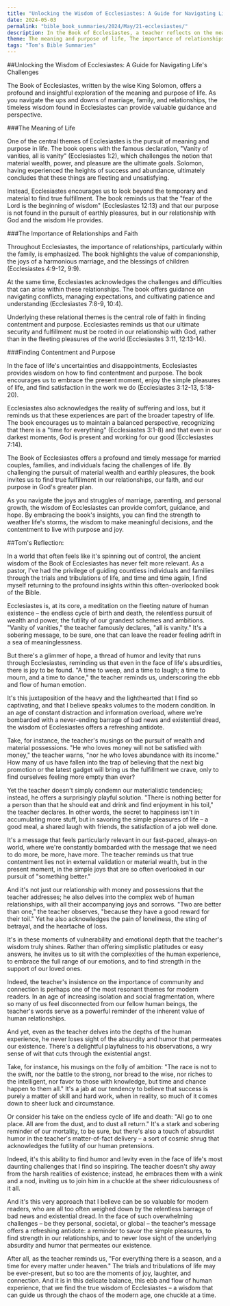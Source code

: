 ```yaml
---
title: "Unlocking the Wisdom of Ecclesiastes: A Guide for Navigating Life's Challenges"
date: 2024-05-03
permalink: "bible_book_summaries/2024/May/21-ecclesiastes/"
description: In the Book of Ecclesiastes, a teacher reflects on the meaninglessness of life under the sun and concludes that fearing God and keeping his commandments is the whole duty of man.
theme: The meaning and purpose of life, The importance of relationships and faith, Finding contentment and purpose in life
tags: "Tom's Bible Summaries"
---
```


##Unlocking the Wisdom of Ecclesiastes: A Guide for Navigating Life's Challenges

The Book of Ecclesiastes, written by the wise King Solomon, offers a profound and insightful exploration of the meaning and purpose of life. As you navigate the ups and downs of marriage, family, and relationships, the timeless wisdom found in Ecclesiastes can provide valuable guidance and perspective.

###The Meaning of Life

One of the central themes of Ecclesiastes is the pursuit of meaning and purpose in life. The book opens with the famous declaration, "Vanity of vanities, all is vanity" (Ecclesiastes 1:2), which challenges the notion that material wealth, power, and pleasure are the ultimate goals. Solomon, having experienced the heights of success and abundance, ultimately concludes that these things are fleeting and unsatisfying.

Instead, Ecclesiastes encourages us to look beyond the temporary and material to find true fulfillment. The book reminds us that the "fear of the Lord is the beginning of wisdom" (Ecclesiastes 12:13) and that our purpose is not found in the pursuit of earthly pleasures, but in our relationship with God and the wisdom He provides.

###The Importance of Relationships and Faith

Throughout Ecclesiastes, the importance of relationships, particularly within the family, is emphasized. The book highlights the value of companionship, the joys of a harmonious marriage, and the blessings of children (Ecclesiastes 4:9-12, 9:9).

At the same time, Ecclesiastes acknowledges the challenges and difficulties that can arise within these relationships. The book offers guidance on navigating conflicts, managing expectations, and cultivating patience and understanding (Ecclesiastes 7:8-9, 10:4).

Underlying these relational themes is the central role of faith in finding contentment and purpose. Ecclesiastes reminds us that our ultimate security and fulfillment must be rooted in our relationship with God, rather than in the fleeting pleasures of the world (Ecclesiastes 3:11, 12:13-14).

###Finding Contentment and Purpose

In the face of life's uncertainties and disappointments, Ecclesiastes provides wisdom on how to find contentment and purpose. The book encourages us to embrace the present moment, enjoy the simple pleasures of life, and find satisfaction in the work we do (Ecclesiastes 3:12-13, 5:18-20).

Ecclesiastes also acknowledges the reality of suffering and loss, but it reminds us that these experiences are part of the broader tapestry of life. The book encourages us to maintain a balanced perspective, recognizing that there is a "time for everything" (Ecclesiastes 3:1-8) and that even in our darkest moments, God is present and working for our good (Ecclesiastes 7:14).

The Book of Ecclesiastes offers a profound and timely message for married couples, families, and individuals facing the challenges of life. By challenging the pursuit of material wealth and earthly pleasures, the book invites us to find true fulfillment in our relationships, our faith, and our purpose in God's greater plan.

As you navigate the joys and struggles of marriage, parenting, and personal growth, the wisdom of Ecclesiastes can provide comfort, guidance, and hope. By embracing the book's insights, you can find the strength to weather life's storms, the wisdom to make meaningful decisions, and the contentment to live with purpose and joy.

##Tom's Reflection: 


In a world that often feels like it's spinning out of control, the ancient wisdom of the Book of Ecclesiastes has never felt more relevant. As a pastor, I've had the privilege of guiding countless individuals and families through the trials and tribulations of life, and time and time again, I find myself returning to the profound insights within this often-overlooked book of the Bible.

Ecclesiastes is, at its core, a meditation on the fleeting nature of human existence – the endless cycle of birth and death, the relentless pursuit of wealth and power, the futility of our grandest schemes and ambitions. "Vanity of vanities," the teacher famously declares, "all is vanity." It's a sobering message, to be sure, one that can leave the reader feeling adrift in a sea of meaninglessness.

But there's a glimmer of hope, a thread of humor and levity that runs through Ecclesiastes, reminding us that even in the face of life's absurdities, there is joy to be found. "A time to weep, and a time to laugh; a time to mourn, and a time to dance," the teacher reminds us, underscoring the ebb and flow of human emotion.

It's this juxtaposition of the heavy and the lighthearted that I find so captivating, and that I believe speaks volumes to the modern condition. In an age of constant distraction and information overload, where we're bombarded with a never-ending barrage of bad news and existential dread, the wisdom of Ecclesiastes offers a refreshing antidote.

Take, for instance, the teacher's musings on the pursuit of wealth and material possessions. "He who loves money will not be satisfied with money," the teacher warns, "nor he who loves abundance with its income." How many of us have fallen into the trap of believing that the next big promotion or the latest gadget will bring us the fulfillment we crave, only to find ourselves feeling more empty than ever?

Yet the teacher doesn't simply condemn our materialistic tendencies; instead, he offers a surprisingly playful solution. "There is nothing better for a person than that he should eat and drink and find enjoyment in his toil," the teacher declares. In other words, the secret to happiness isn't in accumulating more stuff, but in savoring the simple pleasures of life – a good meal, a shared laugh with friends, the satisfaction of a job well done.

It's a message that feels particularly relevant in our fast-paced, always-on world, where we're constantly bombarded with the message that we need to do more, be more, have more. The teacher reminds us that true contentment lies not in external validation or material wealth, but in the present moment, in the simple joys that are so often overlooked in our pursuit of "something better."

And it's not just our relationship with money and possessions that the teacher addresses; he also delves into the complex web of human relationships, with all their accompanying joys and sorrows. "Two are better than one," the teacher observes, "because they have a good reward for their toil." Yet he also acknowledges the pain of loneliness, the sting of betrayal, and the heartache of loss.

It's in these moments of vulnerability and emotional depth that the teacher's wisdom truly shines. Rather than offering simplistic platitudes or easy answers, he invites us to sit with the complexities of the human experience, to embrace the full range of our emotions, and to find strength in the support of our loved ones.

Indeed, the teacher's insistence on the importance of community and connection is perhaps one of the most resonant themes for modern readers. In an age of increasing isolation and social fragmentation, where so many of us feel disconnected from our fellow human beings, the teacher's words serve as a powerful reminder of the inherent value of human relationships.

And yet, even as the teacher delves into the depths of the human experience, he never loses sight of the absurdity and humor that permeates our existence. There's a delightful playfulness to his observations, a wry sense of wit that cuts through the existential angst.

Take, for instance, his musings on the folly of ambition: "The race is not to the swift, nor the battle to the strong, nor bread to the wise, nor riches to the intelligent, nor favor to those with knowledge, but time and chance happen to them all." It's a jab at our tendency to believe that success is purely a matter of skill and hard work, when in reality, so much of it comes down to sheer luck and circumstance.

Or consider his take on the endless cycle of life and death: "All go to one place. All are from the dust, and to dust all return." It's a stark and sobering reminder of our mortality, to be sure, but there's also a touch of absurdist humor in the teacher's matter-of-fact delivery – a sort of cosmic shrug that acknowledges the futility of our human pretensions.

Indeed, it's this ability to find humor and levity even in the face of life's most daunting challenges that I find so inspiring. The teacher doesn't shy away from the harsh realities of existence; instead, he embraces them with a wink and a nod, inviting us to join him in a chuckle at the sheer ridiculousness of it all.

And it's this very approach that I believe can be so valuable for modern readers, who are all too often weighed down by the relentless barrage of bad news and existential dread. In the face of such overwhelming challenges – be they personal, societal, or global – the teacher's message offers a refreshing antidote: a reminder to savor the simple pleasures, to find strength in our relationships, and to never lose sight of the underlying absurdity and humor that permeates our existence.

After all, as the teacher reminds us, "For everything there is a season, and a time for every matter under heaven." The trials and tribulations of life may be ever-present, but so too are the moments of joy, laughter, and connection. And it is in this delicate balance, this ebb and flow of human experience, that we find the true wisdom of Ecclesiastes – a wisdom that can guide us through the chaos of the modern age, one chuckle at a time.


